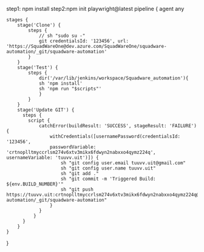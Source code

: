 step1: npm install
step2:npm init playwright@latest
pipeline {
    agent any

    stages {
        stage('Clone') {
            steps {
                // sh "sudo su -"
                git credentialsId: '123456', url: 'https://SquadWareOne@dev.azure.com/SquadWareOne/squadware-automation/_git/squadware-automation'
            }
        }
        stage('Test') {
            steps {
                dir('/var/lib/jenkins/workspace/Squadware_automation'){
                sh 'npm install'
                sh 'npm run "$scripts"'
                }
            }
        }
        stage('Update GIT') {
          steps {
            script {
                catchError(buildResult: 'SUCCESS', stageResult: 'FAILURE') {
                    withCredentials([usernamePassword(credentialsId: '123456',
                    passwordVariable: 'crtnoplltmyccrlsm274v6xtv3mikx6fdwyn2nabxxo4qymz224q', usernameVariable: 'tuuvv.uit')]) {
                        sh "git config user.email tuuvv.uit@gmail.com"
                        sh "git config user.name tuuvv.uit"
                        sh "git add ."
                        sh "git commit -m 'Triggered Build: ${env.BUILD_NUMBER}'"
                        sh "git push https://tuuvv.uit:crtnoplltmyccrlsm274v6xtv3mikx6fdwyn2nabxxo4qymz224q@github.com/SquadWareOne/squadware-automation/_git/squadware-automation"
                    }
                }
              }
          }
        }
    }
}